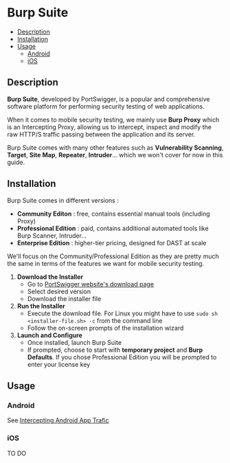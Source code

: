 # Burp Suite
- [Description](#description)
- [Installation](#installation)
- [Usage](#usage)
  - [Android](#android)
  - [iOS](#ios)

## Description

**Burp Suite**, developed by PortSwigger, is a popular and comprehensive software platform for performing security testing of web applications.

When it comes to mobile security testing, we mainly use **Burp Proxy** which is an Intercepting Proxy, allowing us to intercept, inspect and modify the raw HTTP/S traffic passing between the application and its server.

Burp Suite comes with many other features such as **Vulnerability Scanning**, **Target**, **Site Map**, **Repeater**, **Intruder**... which we won't cover for now in this guide.

## Installation

Burp Suite comes in different versions :
- **Community Editon** : free, contains essential manual tools (including Proxy)
- **Professional Edition** : paid, contains additional automated tools like Burp Scanner, Intruder...
- **Enterprise Edition** : higher-tier pricing, designed for DAST at scale

We'll focus on the Community/Professional Edition as they are pretty much the same in terms of the features we want for mobile security testing.

1. **Download the Installer**
   - Go to [PortSwigger website's download page](https://portswigger.net/burp/releases)
   - Select desired version
   - Download the installer file
2. **Run the Installer**
   - Execute the download file. For Linux you might have to use `sudo sh <installer-file.sh> -c` from the command line
   - Follow the on-screen prompts of the installation wizard
3. **Launch and Configure**
   - Once installed, launch Burp Suite
   - If prompted, choose to start with **temporary project** and **Burp Defaults**. If you chose Professional Edition you will be prompted to enter your license key

## Usage

### Android

See [Intercepting Android App Trafic](../../android/guides/intercepting-android-app-traffic.md)

### iOS

TO DO